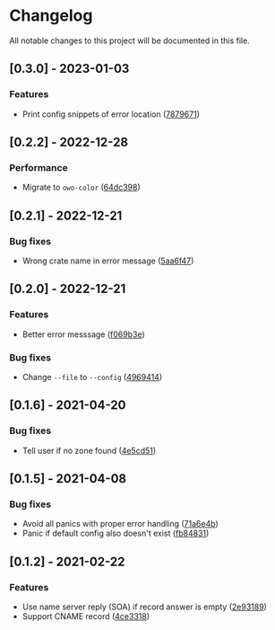 # Changelog

All notable changes to this project will be documented in this file.

## [0.3.0] - 2023-01-03

### Features

- Print config snippets of error location ([7879671](787967106ca614037cace3fc876f06aad0f5cd49))

## [0.2.2] - 2022-12-28

### Performance

- Migrate to `owo-color` ([64dc398](64dc398cf05da3920f5b9f8c5a7b0d082965d57e))

## [0.2.1] - 2022-12-21

### Bug fixes

- Wrong crate name in error message ([5aa6f47](5aa6f47705afc2e45b2482b64a48579bc9dfeda5))

## [0.2.0] - 2022-12-21

### Features

- Better error messsage ([f069b3e](f069b3e423302ed04377f1662a5c603078e672c4))

### Bug fixes

- Change `--file` to `--config` ([4969414](49694145a80e0d5f8c10b7660a77822b93fdec93))

## [0.1.6] - 2021-04-20

### Bug fixes

- Tell user if no zone found ([4e5cd51](4e5cd51482ea69da364ff92101e5286e9e7a817d))

## [0.1.5] - 2021-04-08

### Bug fixes

- Avoid all panics with proper error handling ([71a6e4b](71a6e4bbb33f75dac03579d897788e53d8a44e63))
- Panic if default config also doesn't exist ([fb84831](fb84831eae98a09c21818f3678ad9ec644350ca0))

## [0.1.2] - 2021-02-22

### Features

- Use name server reply (SOA) if record answer is empty ([2e93189](2e93189efcd00e81280af6bd4d16b3fdda55a35e))
- Support CNAME record ([4ce3318](4ce3318be855f2e0a9888fd7d5a0289afaf4cb20))
